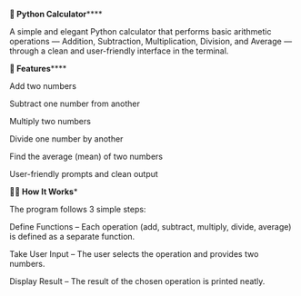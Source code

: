 **🧮 Python Calculator******

A simple and elegant Python calculator that performs basic arithmetic operations — Addition, Subtraction, Multiplication, Division, and Average — through a clean and user-friendly interface in the terminal.


**🚀 Features******

Add two numbers

Subtract one number from another

Multiply two numbers

Divide one number by another

Find the average (mean) of two numbers

User-friendly prompts and clean output


****🧑‍💻 How It Works*****

The program follows 3 simple steps:

Define Functions – Each operation (add, subtract, multiply, divide, average) is defined as a separate function.

Take User Input – The user selects the operation and provides two numbers.

Display Result – The result of the chosen operation is printed neatly.
